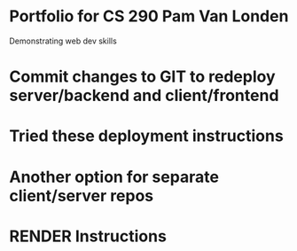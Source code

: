 # Portfolio for CS 290 Pam Van Londen
 Demonstrating web dev skills

# Commit changes to GIT to redeploy server/backend and client/frontend

# Tried these deployment instructions
<!-- 
https://www.youtube.com/watch?v=ZsFwpjFmpFQ Read the comments for server path
# https://github.com/JonVadar/YouTube_videos/tree/main/MERN%20stack 
-->

# Another option for separate client/server repos
<!-- https://www.youtube.com/watch?v=v-gNinaxZkA -->


# RENDER Instructions
<!-- 
1. Create a GitHub Repository with new name.
2. Update folder structure and make server.js file
    1. React folder goes into the server folder.
    2. Move imports into the server.js file in the root.
        See server.js file for setup.
        *** Unsure what to leave in the controller and model files when moving some functions into the server.js folder. 
    3. Define paths and ports. 
3. Push your MERN stack project to a GitHub repository.
4. at Render:
    1. Sign up using your GitHub account.
    2. Create a New Web Service:
    3. Connect your GitHub repository. Branch is main.
    4. Update settings
        main branch
        root directory is ./server or server 
        npm run build (build)
        node server.js (start)
    5. Update Env with your existing .env file text. 
    6. Deploy.
    7. Clear cache and deploy when making changes. 

-->